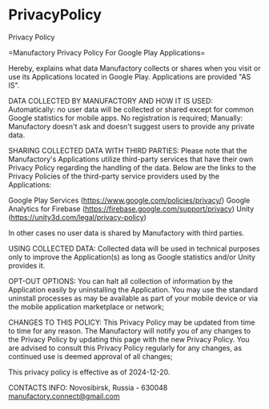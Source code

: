 # PrivacyPolicy
Privacy Policy

=Manufactory Privacy Policy For Google Play Applications=

Hereby, explains what data Manufactory collects or shares when you visit or use its Applications located in Google Play. Applications are provided "AS IS".

DATA COLLECTED BY MANUFACTORY AND HOW IT IS USED: 
Automatically: no user data will be collected or shared except for common Google statistics for mobile apps. No registration is required; 
Manually: Manufactory doesn't ask and doesn't suggest users to provide any private data.

SHARING COLLECTED DATA WITH THIRD PARTIES: Please note that the Manufactory's Applications utilize third-party services that have their own Privacy Policy regarding the handling of the data. Below are the links to the Privacy Policies of the third-party service providers used by the Applications:

Google Play Services (https://www.google.com/policies/privacy/) 
Google Analytics for Firebase (https://firebase.google.com/support/privacy) 
Unity (https://unity3d.com/legal/privacy-policy)

In other cases no user data is shared by Manufactory with third parties.

USING COLLECTED DATA: Collected data will be used in technical purposes only to improve the Application(s) as long as Google statistics and/or Unity provides it.

OPT-OUT OPTIONS:
 You can halt all collection of information by the Application easily by uninstalling the Application. You may use the standard uninstall processes as may be available as part of your mobile device or via the mobile application marketplace or network;  

CHANGES TO THIS POLICY:
 This Privacy Policy may be updated from time to time for any reason. The Manufactory will notify you of any changes to the Privacy Policy by updating this page with the new Privacy Policy. You are advised to consult this Privacy Policy regularly for any changes, as continued use is deemed approval of all changes; 

This privacy policy is effective as of 2024-12-20.

CONTACTS INFO: Novosibirsk, Russia - 630048 manufactory.connect@gmail.com 



